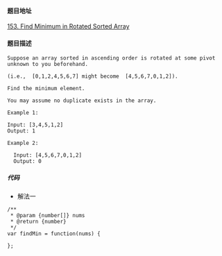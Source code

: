 #### 题目地址
[153. Find Minimum in Rotated Sorted Array](https://leetcode.com/problems/find-minimum-in-rotated-sorted-array/)
#### 题目描述
```
Suppose an array sorted in ascending order is rotated at some pivot unknown to you beforehand.

(i.e.,  [0,1,2,4,5,6,7] might become  [4,5,6,7,0,1,2]).

Find the minimum element.

You may assume no duplicate exists in the array.

Example 1:

Input: [3,4,5,1,2] 
Output: 1

Example 2:

  Input: [4,5,6,7,0,1,2]
  Output: 0
```

##### 代码

- 解法一
```
/**
 * @param {number[]} nums
 * @return {number}
 */
var findMin = function(nums) {
    
};
```
